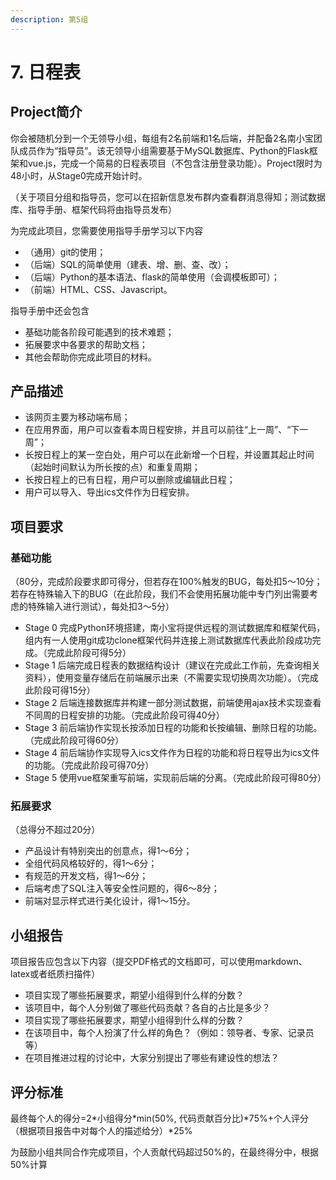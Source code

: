 ```yaml
---
description: 第5组
---
```


# 7. 日程表

## Project简介

你会被随机分到一个无领导小组，每组有2名前端和1名后端，并配备2名南小宝团队成员作为“指导员”。该无领导小组需要基于MySQL数据库、Python的Flask框架和vue.js，完成一个简易的日程表项目（不包含注册登录功能）。Project限时为48小时，从Stage0完成开始计时。

（关于项目分组和指导员，您可以在招新信息发布群内查看群消息得知；测试数据库、指导手册、框架代码将由指导员发布）

为完成此项目，您需要使用指导手册学习以下内容

* （通用）git的使用；
* （后端）SQL的简单使用（建表、增、删、查、改）；
* （后端）Python的基本语法、flask的简单使用（会调模板即可）；
* （前端）HTML、CSS、Javascript。

指导手册中还会包含

* 基础功能各阶段可能遇到的技术难题；
* 拓展要求中各要求的帮助文档；
* 其他会帮助你完成此项目的材料。

## 产品描述

* 该网页主要为移动端布局；
* 在应用界面，用户可以查看本周日程安排，并且可以前往“上一周”、“下一周”；
* 长按日程上的某一空白处，用户可以在此新增一个日程，并设置其起止时间（起始时间默认为所长按的点）和重复周期；
* 长按日程上的已有日程，用户可以删除或编辑此日程；
* 用户可以导入、导出ics文件作为日程安排。

## 项目要求

### 基础功能

（80分，完成阶段要求即可得分，但若存在100%触发的BUG，每处扣5～10分；若存在特殊输入下的BUG（在此阶段，我们不会使用拓展功能中专门列出需要考虑的特殊输入进行测试），每处扣3～5分）

* Stage 0 完成Python环境搭建，南小宝将提供远程的测试数据库和框架代码，组内有一人使用git成功clone框架代码并连接上测试数据库代表此阶段成功完成。（完成此阶段可得5分）
* Stage 1 后端完成日程表的数据结构设计（建议在完成此工作前，先查询相关资料），使用变量存储后在前端展示出来（不需要实现切换周次功能）。（完成此阶段可得15分）
* Stage 2 后端连接数据库并构建一部分测试数据，前端使用ajax技术实现查看不同周的日程安排的功能。（完成此阶段可得40分）
* Stage 3 前后端协作实现长按添加日程的功能和长按编辑、删除日程的功能。（完成此阶段可得60分）
* Stage 4 前后端协作实现导入ics文件作为日程的功能和将日程导出为ics文件的功能。（完成此阶段可得70分）
* Stage 5 使用vue框架重写前端，实现前后端的分离。（完成此阶段可得80分）

### 拓展要求

（总得分不超过20分）

* 产品设计有特别突出的创意点，得1～6分；
* 全组代码风格较好的，得1～6分；
* 有规范的开发文档，得1～6分；
* 后端考虑了SQL注入等安全性问题的，得6～8分；
* 前端对显示样式进行美化设计，得1～15分。

## 小组报告

项目报告应包含以下内容（提交PDF格式的文档即可，可以使用markdown、latex或者纸质扫描件）

* 项目实现了哪些拓展要求，期望小组得到什么样的分数？
* 该项目中，每个人分别做了哪些代码贡献？各自的占比是多少？
* 项目实现了哪些拓展要求，期望小组得到什么样的分数？
* 在该项目中，每个人扮演了什么样的角色？（例如：领导者、专家、记录员等）
* 在项目推进过程的讨论中，大家分别提出了哪些有建设性的想法？

## 评分标准

最终每个人的得分=2\*小组得分\*min(50%, 代码贡献百分比)\*75%+个人评分（根据项目报告中对每个人的描述给分）\*25%

为鼓励小组共同合作完成项目，个人贡献代码超过50%的，在最终得分中，根据50%计算
